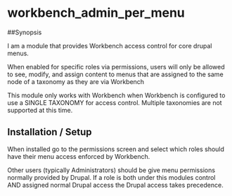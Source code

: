 # workbench_admin_per_menu

##Synopsis

I am a module that provides Workbench access control for core drupal menus.

When enabled for specific roles via permissions, users will only be allowed to see, modify, and assign content to menus that are assigned to the same node of a taxonomy as they are via Workbench

This module only works with Workbench when Workbench is configured to use a SINGLE TAXONOMY for access control. Multiple taxonomies are not supported at this time.

## Installation / Setup

When installed go to the permissions screen and select which roles should have their menu access enforced by Workbench.

Other users (typically Administrators) should be give menu permissions normally provided by Drupal. If a role is both under this modules control AND assigned normal Drupal access the Drupal access takes precedence.


